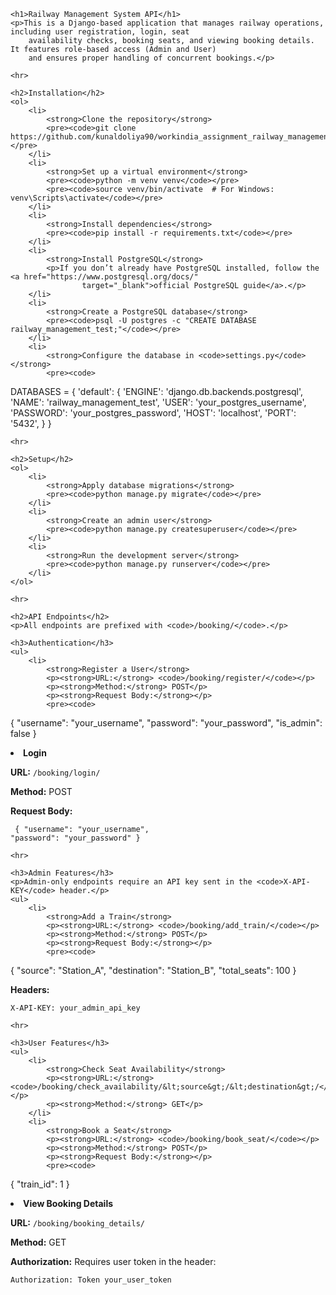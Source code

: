 <!DOCTYPE html>
<html lang="en">

<head>
    <meta charset="UTF-8">
    <meta name="viewport" content="width=device-width, initial-scale=1.0">
    <title>Railway Management System API</title>
</head>

<body>

    <h1>Railway Management System API</h1>
    <p>This is a Django-based application that manages railway operations, including user registration, login, seat
        availability checks, booking seats, and viewing booking details. It features role-based access (Admin and User)
        and ensures proper handling of concurrent bookings.</p>

    <hr>

    <h2>Installation</h2>
    <ol>
        <li>
            <strong>Clone the repository</strong>
            <pre><code>git clone https://github.com/kunaldoliya90/workindia_assignment_railway_management_system.git</code></pre>
        </li>
        <li>
            <strong>Set up a virtual environment</strong>
            <pre><code>python -m venv venv</code></pre>
            <pre><code>source venv/bin/activate  # For Windows: venv\Scripts\activate</code></pre>
        </li>
        <li>
            <strong>Install dependencies</strong>
            <pre><code>pip install -r requirements.txt</code></pre>
        </li>
        <li>
            <strong>Install PostgreSQL</strong>
            <p>If you don’t already have PostgreSQL installed, follow the <a href="https://www.postgresql.org/docs/"
                    target="_blank">official PostgreSQL guide</a>.</p>
        </li>
        <li>
            <strong>Create a PostgreSQL database</strong>
            <pre><code>psql -U postgres -c "CREATE DATABASE railway_management_test;"</code></pre>
        </li>
        <li>
            <strong>Configure the database in <code>settings.py</code></strong>
            <pre><code>
DATABASES = {
    'default': {
        'ENGINE': 'django.db.backends.postgresql',
        'NAME': 'railway_management_test',
        'USER': 'your_postgres_username',
        'PASSWORD': 'your_postgres_password',
        'HOST': 'localhost',
        'PORT': '5432',
    }
}
            </code></pre>
        </li>
    </ol>

    <hr>

    <h2>Setup</h2>
    <ol>
        <li>
            <strong>Apply database migrations</strong>
            <pre><code>python manage.py migrate</code></pre>
        </li>
        <li>
            <strong>Create an admin user</strong>
            <pre><code>python manage.py createsuperuser</code></pre>
        </li>
        <li>
            <strong>Run the development server</strong>
            <pre><code>python manage.py runserver</code></pre>
        </li>
    </ol>

    <hr>

    <h2>API Endpoints</h2>
    <p>All endpoints are prefixed with <code>/booking/</code>.</p>

    <h3>Authentication</h3>
    <ul>
        <li>
            <strong>Register a User</strong>
            <p><strong>URL:</strong> <code>/booking/register/</code></p>
            <p><strong>Method:</strong> POST</p>
            <p><strong>Request Body:</strong></p>
            <pre><code>
{
    "username": "your_username",
    "password": "your_password",
    "is_admin": false
}
            </code></pre>
        </li>
        <li>
            <strong>Login</strong>
            <p><strong>URL:</strong> <code>/booking/login/</code></p>
            <p><strong>Method:</strong> POST</p>
            <p><strong>Request Body:</strong></p>
            <pre><code>
{
    "username": "your_username",
    "password": "your_password"
}
            </code></pre>
        </li>
    </ul>

    <hr>

    <h3>Admin Features</h3>
    <p>Admin-only endpoints require an API key sent in the <code>X-API-KEY</code> header.</p>
    <ul>
        <li>
            <strong>Add a Train</strong>
            <p><strong>URL:</strong> <code>/booking/add_train/</code></p>
            <p><strong>Method:</strong> POST</p>
            <p><strong>Request Body:</strong></p>
            <pre><code>
{
    "source": "Station_A",
    "destination": "Station_B",
    "total_seats": 100
}
            </code></pre>
            <p><strong>Headers:</strong></p>
            <pre><code>X-API-KEY: your_admin_api_key</code></pre>
        </li>
    </ul>

    <hr>

    <h3>User Features</h3>
    <ul>
        <li>
            <strong>Check Seat Availability</strong>
            <p><strong>URL:</strong> <code>/booking/check_availability/&lt;source&gt;/&lt;destination&gt;/</code></p>
            <p><strong>Method:</strong> GET</p>
        </li>
        <li>
            <strong>Book a Seat</strong>
            <p><strong>URL:</strong> <code>/booking/book_seat/</code></p>
            <p><strong>Method:</strong> POST</p>
            <p><strong>Request Body:</strong></p>
            <pre><code>
{
    "train_id": 1
}
            </code></pre>
        </li>
        <li>
            <strong>View Booking Details</strong>
            <p><strong>URL:</strong> <code>/booking/booking_details/</code></p>
            <p><strong>Method:</strong> GET</p>
            <p><strong>Authorization:</strong> Requires user token in the header:</p>
            <pre><code>Authorization: Token your_user_token</code></pre>
        </li>
    </ul>

</body>

</html>
